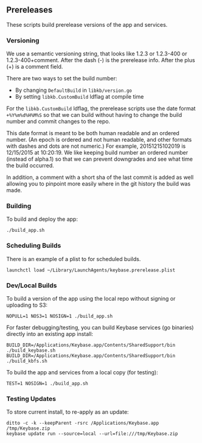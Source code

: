 ## Prereleases

These scripts build prerelease versions of the app and services.

### Versioning

We use a semantic versioning string, that looks like 1.2.3 or 1.2.3-400 or 1.2.3-400+comment. After the dash (-) is the prerelease info. After the plus (+) is a comment field.

There are two ways to set the build number:

- By changing `DefaultBuild` in `libkb/version.go`
- By setting `libkb.CustomBuild` ldflag at compile time

For the `libkb.CustomBuild` ldflag, the prerelease scripts use the date format `+%Y%m%d%H%M%S` so that we can build without having to change the build number and commit changes to the repo.

This date format is meant to be both human readable and an ordered number. (An epoch is ordered and not human readable,
and other formats with dashes and dots are not numeric.) For example, 20151215102019 is 12/15/2015 at 10:20:19. We like keeping build number an ordered number (instead of alpha.1) so that we can prevent downgrades and see what time the build occurred.

In addition, a comment with a short sha of the last commit is added as well allowing you to pinpoint more easily where in the git history the build was made.

### Building

To build and deploy the app:

```
./build_app.sh
```

### Scheduling Builds

There is an example of a plist to for scheduled builds.

```
launchctl load ~/Library/LaunchAgents/keybase.prerelease.plist
```

### Dev/Local Builds

To build a version of the app using the local repo without signing or uploading
to S3:

```
NOPULL=1 NOS3=1 NOSIGN=1 ./build_app.sh
```

For faster debugging/testing, you can build Keybase services (go binaries)
directly into an existing app install:

```
BUILD_DIR=/Applications/Keybase.app/Contents/SharedSupport/bin ./build_keybase.sh
BUILD_DIR=/Applications/Keybase.app/Contents/SharedSupport/bin ./build_kbfs.sh
```

To build the app and services from a local copy (for testing):

```
TEST=1 NOSIGN=1 ./build_app.sh
```

### Testing Updates

To store current install, to re-apply as an update:

```
ditto -c -k --keepParent -rsrc /Applications/Keybase.app /tmp/Keybase.zip
keybase update run --source=local --url=file:///tmp/Keybase.zip
```
